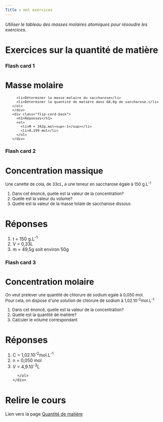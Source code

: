 ```yaml
---
Title : mol exercices
---
```


<i>Utiliser le tableau des masses molaires atomiques pour résoudre les exercices.</i>

# Exercices sur la quantité de matière

### Flash card 1



<div class="flip-card">
  <div class="flip-card-inner">
    <div class="flip-card-front" style="font-size: 13px">
      <h1>Masse molaire</h1>
      <ol>

      <li>Déterminer la masse molaire du saccharose</li>
      <li>Déterminer la quantité de matière dans 68,0g de saccharose.</li>
    </ol>
    </div>
    <div class="flip-card-back">
      <h1>Réponses</h1>
      <ol>
        <li>M = 342g.mol<sup>-1</sup></li>
        <li>0,199 mol</li>
      </ol>
    </div>
  </div>
</div>

### Flash card 2

<div class="flip-card">
  <div class="flip-card-inner">
    <div class="flip-card-front" style="font-size: 13px">
<h1>Concentration massique</h1>
<p>Une canette de cola, de 33cL, a une teneur en saccharose égale à 150 g.L<sup>-1</sup></p>
<ol>
<li>Dans cet énoncé, quelle est la valeur de la concentration?</li>
<li>Quelle est la valeur du volume?</li>
<li>Quelle est la valeur de la masse totale de saccharose dissous</li>


</ol>
</div>
<div class="flip-card-back">
<h1>Réponses</h1>
<ol>
<li>t = 150 g.L<sup>-1</sup></li>
<li>V = 0,33L</li>
<li>m = 49,5g soit environ 50g</li>
</ol>
    </div>
  </div>
</div>

### Flash card 3
<div class="flip-card">
  <div class="flip-card-inner">
    <div class="flip-card-front" style="font-size: 13px">
<h1>Concentration molaire</h1>
      <p>On veut prelever une quantité de chlorure de sodium egale à 0,050 mol.<br> Pour cela, on dispose d'une solution de chlorure de sodium à 1,02.10<sup>-2</sup>mol.L<sup>-1</sup></p>
      <ol>
      <li>Dans cet énoncé, quelle est la valeur de la concentration?</li>
      <li>Quelle est la quantité de matière?</li>
      <li>Calculer le volume correspondant</li>
      </ol>
    </div>
      <div class="flip-card-back">
      <h1>Réponses</h1>
      <ol>
        <li>C = 1,02.10<sup>-2</sup>mol.L<sup>-1</sup></li>
        <li>n = 0,050 mol</li>
        <li>V = 4,9.10<sup>-3</sup>L</li>

      </ol>
    </div>
  </div>
</div>



# Relire le cours
Lien vers la page [Quantité de matière](/docs/esf/chimie/page1/)

<script>
let selector, cards, makeActive;
let elems = [];
var check = false;

selector = '.flip-card';

cards = document.querySelectorAll(selector);


makeActive = function () {
    /* attention petite erreur de script
    pour que ca fonctionne il faut un nombre impair de cartes
    */ 
    for (let i = 0; i < cards.length; i++){
      check=!check;
      //console.log(cards[i].childNodes[1].classList);
      elems[i] = cards[i].childNodes[1];
      elems[i].classList.remove('active');
      }
    if (check) {
    this.childNodes[1].classList.add('active');}
};

for (let i = 0; i < cards.length; i++)
    cards[i].addEventListener('mousedown', makeActive);
</script>